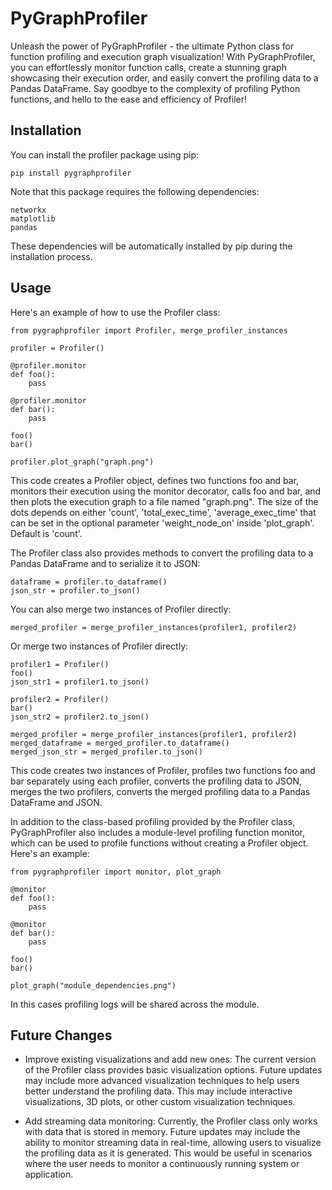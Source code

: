 # PyGraphProfiler

Unleash the power of PyGraphProfiler - the ultimate Python class for function profiling and execution graph visualization! With PyGraphProfiler, you can effortlessly monitor function calls, create a stunning graph showcasing their execution order, and easily convert the profiling data to a Pandas DataFrame. Say goodbye to the complexity of profiling Python functions, and hello to the ease and efficiency of Profiler!

## Installation

You can install the profiler package using pip:

    pip install pygraphprofiler

Note that this package requires the following dependencies:

    networkx
    matplotlib
    pandas

These dependencies will be automatically installed by pip during the installation process.

## Usage

Here's an example of how to use the Profiler class:

    from pygraphprofiler import Profiler, merge_profiler_instances

    profiler = Profiler()

    @profiler.monitor
    def foo():
        pass

    @profiler.monitor
    def bar():
        pass

    foo()
    bar()

    profiler.plot_graph("graph.png")

This code creates a Profiler object, defines two functions foo and bar, monitors their execution using the monitor decorator, calls foo and bar, and then plots the execution graph to a file named "graph.png". The size of the dots depends on either 'count', 'total_exec_time', 'average_exec_time' that can be set in the optional parameter 'weight_node_on' inside 'plot_graph'. Default is 'count'.

The Profiler class also provides methods to convert the profiling data to a Pandas DataFrame and to serialize it to JSON:

    dataframe = profiler.to_dataframe()
    json_str = profiler.to_json()

You can also merge two instances of Profiler directly:

    merged_profiler = merge_profiler_instances(profiler1, profiler2)

Or merge two instances of Profiler directly:

    profiler1 = Profiler()
    foo()
    json_str1 = profiler1.to_json()

    profiler2 = Profiler()
    bar()
    json_str2 = profiler2.to_json()

    merged_profiler = merge_profiler_instances(profiler1, profiler2)
    merged_dataframe = merged_profiler.to_dataframe()
    merged_json_str = merged_profiler.to_json()


This code creates two instances of Profiler, profiles two functions foo and bar separately using each profiler, converts the profiling data to JSON, merges the two profilers, converts the merged profiling data to a Pandas DataFrame and JSON.

In addition to the class-based profiling provided by the Profiler class, PyGraphProfiler also includes a module-level profiling function monitor, which can be used to profile functions without creating a Profiler object. Here's an example:

    from pygraphprofiler import monitor, plot_graph

    @monitor
    def foo():
        pass

    @monitor
    def bar():
        pass

    foo()
    bar()

    plot_graph("module_dependencies.png")


In this cases profiling logs will be shared across the module.


## Future Changes

- Improve existing visualizations and add new ones: The current version of the Profiler class provides basic visualization options. Future updates may include more advanced visualization techniques to help users better understand the profiling data. This may include interactive visualizations, 3D plots, or other custom visualization techniques.

- Add streaming data monitoring: Currently, the Profiler class only works with data that is stored in memory. Future updates may include the ability to monitor streaming data in real-time, allowing users to visualize the profiling data as it is generated. This would be useful in scenarios where the user needs to monitor a continuously running system or application.